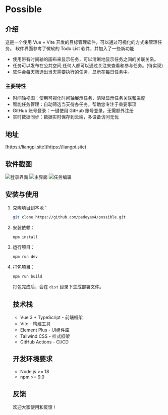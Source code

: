 # Possible

## 介绍

这是一个使用 Vue + Vite 开发的目标管理软件，可以通过可视化的方式来管理任务。
软件界面参考了微软的 Todo List 软件，并加入了一些新功能

- 使用带有时间轴的画布来显示任务，可以清晰地显示任务之间的关联关系。
- 任务可以发布在公共空间,任何人都可以通过关注来查看和参与任务。(待实现)
- 软件会每天筛选出当天需要执行的任务，显示在每日任务中。

### 主要特性

- 时间轴视图：使用可视化时间轴展示任务，清晰显示任务关联和进度
- 智能任务管理：自动筛选当天待办任务，帮助您专注于重要事项
- GitHub 账号登录：一键使用 GitHub 账号登录，无需额外注册
- 实时数据同步：数据实时保存到云端，多设备访问无忧

## 地址

[https://liangpi.site](https://liangpi.site)

## 软件截图

![登录界面](screenshots/login.png)
![主界面](screenshots/main.png)
![任务编辑](screenshots/task.png)

## 安装与使用

1. 克隆项目到本地：

   ```bash
   git clone https://github.com/padeyao4/possible.git
   ```

2. 安装依赖：

   ```bash
   npm install
   ```

3. 运行项目：

   ```bash
   npm run dev
   ```

4. 打包项目：

   ```bash
   npm run build
   ```

   打包完成后，会在 `dist` 目录下生成部署文件。

   ## 技术栈

   - Vue 3 + TypeScript - 前端框架
   - Vite - 构建工具
   - Element Plus - UI组件库
   - Tailwind CSS - 样式框架
   - GitHub Actions - CI/CD

   ## 开发环境要求

   - Node.js >= 18
   - npm >= 9.0

   ## 反馈

   欢迎大家使用和反馈！
